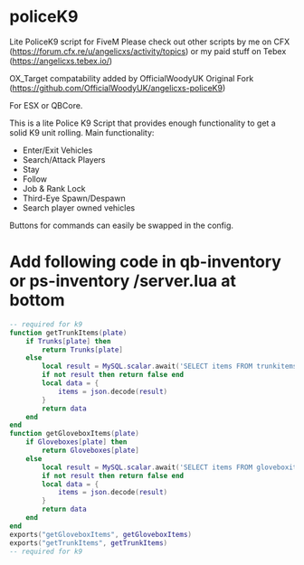 # policeK9

Lite PoliceK9 script for FiveM Please check out other scripts by me on CFX (https://forum.cfx.re/u/angelicxs/activity/topics) or my paid stuff on Tebex (https://angelicxs.tebex.io/)

OX_Target compatability added by OfficialWoodyUK
Original Fork (https://github.com/OfficialWoodyUK/angelicxs-policeK9)

For ESX or QBCore.

This is a lite Police K9 Script that provides enough functionality to get a solid K9 unit rolling.
Main functionality:
* Enter/Exit Vehicles
* Search/Attack Players
* Stay
* Follow
* Job & Rank Lock
* Third-Eye Spawn/Despawn
* Search player owned vehicles

Buttons for commands can easily be swapped in the config.

# Add following code in qb-inventory or ps-inventory /server.lua at bottom

```Lua
-- required for k9
function getTrunkItems(plate)
	if Trunks[plate] then
		return Trunks[plate]
	else
		local result = MySQL.scalar.await('SELECT items FROM trunkitems WHERE plate = ?', {plate})
		if not result then return false end
		local data = {
			items = json.decode(result)
		}
		return data
	end
end
function getGloveboxItems(plate)
	if Gloveboxes[plate] then
		return Gloveboxes[plate]
	else
		local result = MySQL.scalar.await('SELECT items FROM gloveboxitems WHERE plate = ?', {plate})
		if not result then return false end
		local data = {
			items = json.decode(result)
		}
		return data
	end
end
exports("getGloveboxItems", getGloveboxItems)
exports("getTrunkItems", getTrunkItems)
-- required for k9
```
